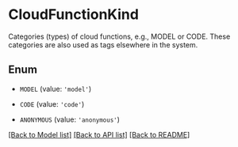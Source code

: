 # CloudFunctionKind

Categories (types) of cloud functions, e.g., MODEL or CODE. These categories are also used as tags elsewhere in the system.

## Enum

* `MODEL` (value: `'model'`)

* `CODE` (value: `'code'`)

* `ANONYMOUS` (value: `'anonymous'`)

[[Back to Model list]](../README.md#documentation-for-models) [[Back to API list]](../README.md#documentation-for-api-endpoints) [[Back to README]](../README.md)


